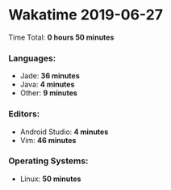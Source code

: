 # Wakatime 2019-06-27

Time Total: **0 hours 50 minutes**

### Languages:
- Jade: **36 minutes** 
- Java: **4 minutes** 
- Other: **9 minutes** 

### Editors:
- Android Studio: **4 minutes** 
- Vim: **46 minutes** 

### Operating Systems:
- Linux: **50 minutes** 


